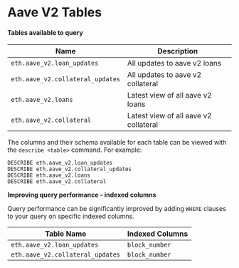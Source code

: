 # Aave V2 Tables

#### Tables available to query

| Name                             | Description                           |
| -------------------------------- | ------------------------------------- |
| `eth.aave_v2.loan_updates`       | All updates to aave v2 loans          |
| `eth.aave_v2.collateral_updates` | All updates to aave v2 collateral     |
| `eth.aave_v2.loans`              | Latest view of all aave v2 loans      |
| `eth.aave_v2.collateral`         | Latest view of all aave v2 collateral |

The columns and their schema available for each table can be viewed with the `describe <table>` command. For example:

```
DESCRIBE eth.aave_v2.loan_updates
DESCRIBE eth.aave_v2.collateral_updates
DESCRIBE eth.aave_v2.loans
DESCRIBE eth.aave_v2.collateral
```

**Improving query performance - indexed columns**

Query performance can be significantly improved by adding `WHERE` clauses to your query on specific indexed columns.

| Table Name                       | Indexed Columns |
| -------------------------------- | --------------- |
| `eth.aave_v2.loan_updates`       | `block_number`  |
| `eth.aave_v2.collateral_updates` | `block_number`  |

